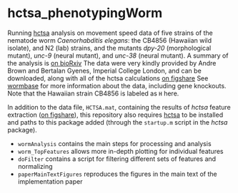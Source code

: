 # hctsa_phenotypingWorm
Running [hctsa](github.com/benfulcher/hctsa) analysis on movement speed data of five strains of the nematode worm *Caenorhabditis elegans*: the CB4856 (Hawaiian wild isolate), and N2 (lab) strains, and the mutants *dpy-20* (morphological mutant), *unc-9* (neural mutant), and *unc-38* (neural mutant).
A summary of the analysis is [on bioRxiv](http://biorxiv.org/content/early/2016/10/17/081463)
The data were very kindly provided by Andre Brown and Bertalan Gyenes, Imperial College London, and can be downloaded, along with all of the hctsa calculations [on figshare](https://dx.doi.org/10.4225/03/580478f951263)
See [wormbase](wormbase.org) for more information about the data, including gene knockouts.
Note that the Hawaiian strain CB4856 is labeled as `H` here.

In addition to the data file, `HCTSA.mat`, containing the results of *hctsa* feature extraction ([on figshare](https://dx.doi.org/10.4225/03/580478f951263)), this repository also requires [hctsa](github.com/benfulcher/hctsa) to be installed and paths to this package added (through the `startup.m` script in the *hctsa* package).

* `wormAnalysis` contains the main steps for processing and analysis
* `worm_TopFeatures` allows more in-depth plotting for individual features
* `doFilter` contains a script for filtering different sets of features and normalizing
* `paperMainTextFigures` reproduces the figures in the main text of the implementation paper
